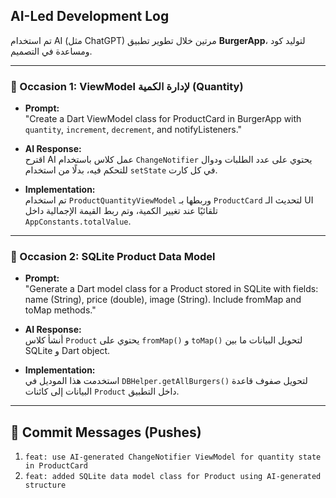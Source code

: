 ## AI-Led Development Log

تم استخدام AI (مثل ChatGPT) مرتين خلال تطوير تطبيق **BurgerApp**، لتوليد كود ومساعدة في التصميم.

---

### 🔹 Occasion 1: ViewModel لإدارة الكمية (Quantity)

- **Prompt:**  
  "Create a Dart ViewModel class for ProductCard in BurgerApp with `quantity`, `increment`, `decrement`, and notifyListeners."

- **AI Response:**  
  اقترح AI عمل كلاس باستخدام `ChangeNotifier` يحتوي على عدد الطلبات ودوال للتحكم فيه، بدلًا من استخدام `setState` في كل كارت.

- **Implementation:**  
  تم استخدام `ProductQuantityViewModel` وربطها بـ `ProductCard` لتحديث الـ UI تلقائيًا عند تغيير الكمية، وتم ربط القيمة الإجمالية داخل `AppConstants.totalValue`.

---

### 🔹 Occasion 2: SQLite Product Data Model

- **Prompt:**  
  "Generate a Dart model class for a Product stored in SQLite with fields: name (String), price (double), image (String). Include fromMap and toMap methods."

- **AI Response:**  
  أنشأ كلاس `Product` يحتوي على `fromMap()` و `toMap()` لتحويل البيانات ما بين SQLite و Dart object.

- **Implementation:**  
  استخدمت هذا الموديل في `DBHelper.getAllBurgers()` لتحويل صفوف قاعدة البيانات إلى كائنات `Product` داخل التطبيق.

---

## 📝 Commit Messages (Pushes)

1. `feat: use AI-generated ChangeNotifier ViewModel for quantity state in ProductCard`
2. `feat: added SQLite data model class for Product using AI-generated structure`

